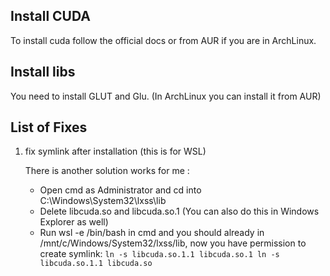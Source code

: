 ## Install CUDA
To install cuda follow the official docs or from AUR if you are in ArchLinux.

## Install libs
You need to install GLUT and Glu. (In ArchLinux you can install it from AUR)


## List of Fixes

1. fix symlink after installation (this is for WSL)

    There is another solution works for me :
    
    - Open cmd as Administrator and cd into C:\Windows\System32\lxss\lib
    - Delete libcuda.so and libcuda.so.1 (You can also do this in Windows Explorer as well)
    - Run wsl -e /bin/bash in cmd and you should already in /mnt/c/Windows/System32/lxss/lib, now you have permission to create symlink:
     ``
        ln -s libcuda.so.1.1 libcuda.so.1
        ln -s libcuda.so.1.1 libcuda.so
      ``



